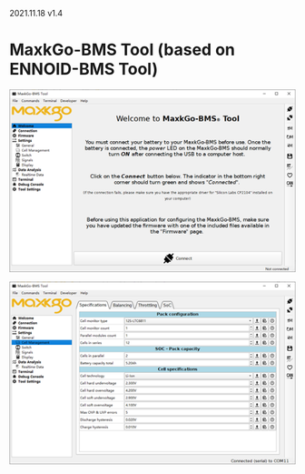 2021.11.18
v1.4

# MaxkGo-BMS Tool (based on ENNOID-BMS Tool)

![alt text](images/IMAGE01.png)

![alt text](images/IMAGE02.png)

